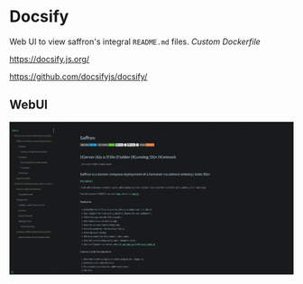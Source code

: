 # Docsify

Web UI to view saffron's integral `README.md` files. _Custom Dockerfile_

<https://docsify.js.org/>

<https://github.com/docsifyjs/docsify/>

## WebUI

![Docsify UI](../../resources/screenshots/docsify.webp)
